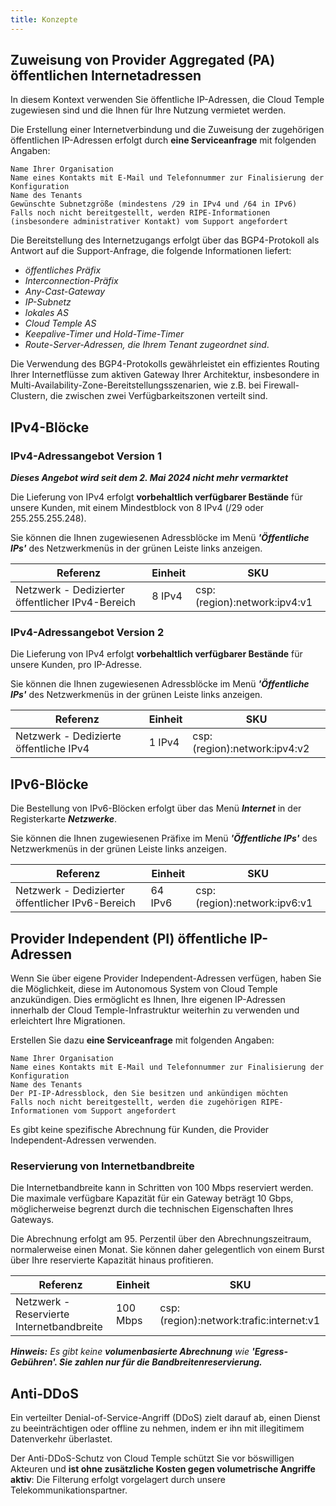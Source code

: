 ```yaml
---
title: Konzepte
---
```


## Zuweisung von Provider Aggregated (PA) öffentlichen Internetadressen

In diesem Kontext verwenden Sie öffentliche IP-Adressen, die Cloud Temple zugewiesen sind und die Ihnen für Ihre Nutzung vermietet werden.

Die Erstellung einer Internetverbindung und die Zuweisung der zugehörigen öffentlichen IP-Adressen erfolgt durch __eine Serviceanfrage__ mit folgenden Angaben:

    Name Ihrer Organisation
    Name eines Kontakts mit E-Mail und Telefonnummer zur Finalisierung der Konfiguration
    Name des Tenants
    Gewünschte Subnetzgröße (mindestens /29 in IPv4 und /64 in IPv6)
    Falls noch nicht bereitgestellt, werden RIPE-Informationen (insbesondere administrativer Kontakt) vom Support angefordert

Die Bereitstellung des Internetzugangs erfolgt über das BGP4-Protokoll als Antwort auf die Support-Anfrage, die folgende Informationen liefert:

- *öffentliches Präfix*
- *Interconnection-Präfix*
- *Any-Cast-Gateway*
- *IP-Subnetz*
- *lokales AS*
- *Cloud Temple AS*
- *Keepalive-Timer und Hold-Time-Timer*
- *Route-Server-Adressen, die Ihrem Tenant zugeordnet sind*.

Die Verwendung des BGP4-Protokolls gewährleistet ein effizientes Routing Ihrer Internetflüsse zum aktiven Gateway Ihrer Architektur, insbesondere in Multi-Availability-Zone-Bereitstellungsszenarien, wie z.B. bei Firewall-Clustern, die zwischen zwei Verfügbarkeitszonen verteilt sind.

## IPv4-Blöcke

### IPv4-Adressangebot Version 1

__*Dieses Angebot wird seit dem 2. Mai 2024 nicht mehr vermarktet*__

Die Lieferung von IPv4 erfolgt __vorbehaltlich verfügbarer Bestände__ für unsere Kunden, mit einem Mindestblock von 8 IPv4 (/29 oder 255.255.255.248).

Sie können die Ihnen zugewiesenen Adressblöcke im Menü __*'Öffentliche IPs'*__ des Netzwerkmenüs in der grünen Leiste links anzeigen.

| Referenz                                    | Einheit | SKU                          |
| ------------------------------------------- | ------- | ---------------------------- |
| Netzwerk - Dedizierter öffentlicher IPv4-Bereich | 8 IPv4  | csp:(region):network:ipv4:v1 |

### IPv4-Adressangebot Version 2

Die Lieferung von IPv4 erfolgt __vorbehaltlich verfügbarer Bestände__ für unsere Kunden, pro IP-Adresse.

Sie können die Ihnen zugewiesenen Adressblöcke im Menü __*'Öffentliche IPs'*__ des Netzwerkmenüs in der grünen Leiste links anzeigen.

| Referenz                               | Einheit | SKU                          |
| -------------------------------------- | ------- | ---------------------------- |
| Netzwerk - Dedizierte öffentliche IPv4 | 1 IPv4  | csp:(region):network:ipv4:v2 |

## IPv6-Blöcke

Die Bestellung von IPv6-Blöcken erfolgt über das Menü __*Internet*__ in der Registerkarte __*Netzwerke*__.

Sie können die Ihnen zugewiesenen Präfixe im Menü __*'Öffentliche IPs'*__ des Netzwerkmenüs in der grünen Leiste links anzeigen.

| Referenz                                    | Einheit  | SKU                          |
| ------------------------------------------- | -------- | ---------------------------- |
| Netzwerk - Dedizierter öffentlicher IPv6-Bereich | 64 IPv6  | csp:(region):network:ipv6:v1 |

## Provider Independent (PI) öffentliche IP-Adressen

Wenn Sie über eigene Provider Independent-Adressen verfügen, haben Sie die Möglichkeit, diese im Autonomous System von Cloud Temple anzukündigen. Dies ermöglicht es Ihnen, Ihre eigenen IP-Adressen innerhalb der Cloud Temple-Infrastruktur weiterhin zu verwenden und erleichtert Ihre Migrationen.

Erstellen Sie dazu __eine Serviceanfrage__ mit folgenden Angaben:

    Name Ihrer Organisation
    Name eines Kontakts mit E-Mail und Telefonnummer zur Finalisierung der Konfiguration
    Name des Tenants
    Der PI-IP-Adressblock, den Sie besitzen und ankündigen möchten
    Falls noch nicht bereitgestellt, werden die zugehörigen RIPE-Informationen vom Support angefordert

Es gibt keine spezifische Abrechnung für Kunden, die Provider Independent-Adressen verwenden.

### Reservierung von Internetbandbreite

Die Internetbandbreite kann in Schritten von 100 Mbps reserviert werden. Die maximale verfügbare Kapazität für ein Gateway beträgt 10 Gbps, möglicherweise begrenzt durch die technischen Eigenschaften Ihres Gateways.

Die Abrechnung erfolgt am 95. Perzentil über den Abrechnungszeitraum, normalerweise einen Monat. Sie können daher gelegentlich von einem Burst über Ihre reservierte Kapazität hinaus profitieren.

| Referenz                                    | Einheit  | SKU                                     |
| ------------------------------------------- | -------- | --------------------------------------- |
| Netzwerk - Reservierte Internetbandbreite   | 100 Mbps | csp:(region):network:trafic:internet:v1 |

__*Hinweis:*__
*Es gibt keine __volumenbasierte Abrechnung__ wie __'Egress-Gebühren'. Sie zahlen nur für die Bandbreitenreservierung.__*

## Anti-DDoS

Ein verteilter Denial-of-Service-Angriff (DDoS) zielt darauf ab, einen Dienst zu beeinträchtigen oder offline zu nehmen, indem er ihn mit illegitimem Datenverkehr überlastet.

Der Anti-DDoS-Schutz von Cloud Temple schützt Sie vor böswilligen Akteuren und __ist ohne zusätzliche Kosten gegen volumetrische Angriffe aktiv__: Die Filterung erfolgt vorgelagert durch unsere Telekommunikationspartner.
